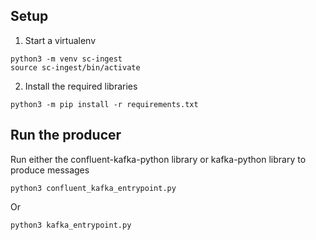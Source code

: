 ## Setup
1. Start a virtualenv
```
python3 -m venv sc-ingest
source sc-ingest/bin/activate
```

2. Install the required libraries
```
python3 -m pip install -r requirements.txt
```

## Run the producer
Run either the confluent-kafka-python library or kafka-python library to produce messages
```
python3 confluent_kafka_entrypoint.py
```
Or
```
python3 kafka_entrypoint.py
```